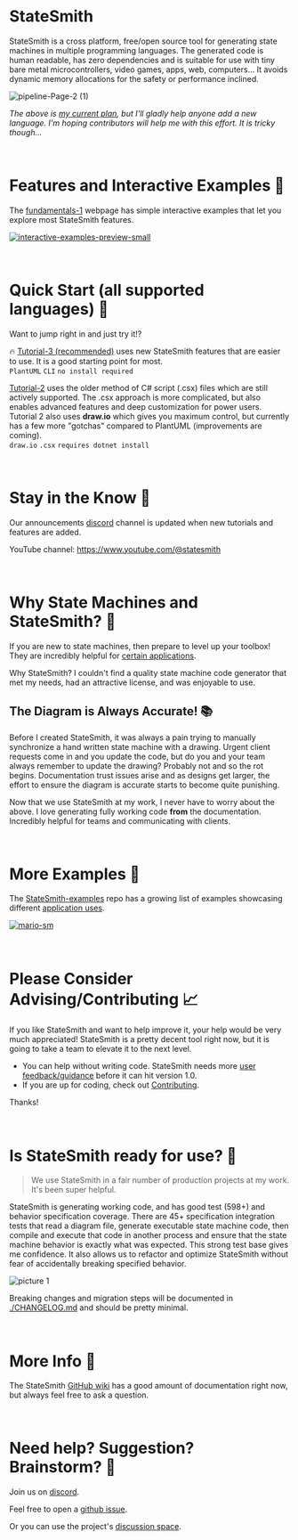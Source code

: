 # StateSmith
StateSmith is a cross platform, free/open source tool for generating state machines in multiple programming languages. The generated code is human readable, has zero dependencies and is suitable for use with tiny bare metal microcontrollers, video games, apps, web, computers... It avoids dynamic memory allocations for the safety or performance inclined.

![pipeline-Page-2 (1)](https://github.com/user-attachments/assets/962090ae-b602-4915-8c4b-d28e15556ee8)

*The above is [my current plan](https://github.com/StateSmith/StateSmith/wiki/Multiple-Language-Support), but I'll gladly help anyone add a new language. I'm hoping contributors will help me with this effort. It is tricky though...*



<br>

# Features and Interactive Examples 🌟
The [fundamentals-1](https://statesmith.github.io/fundamentals-1/) webpage has simple interactive examples that let you explore most StateSmith features.

[![interactive-examples-preview-small](https://user-images.githubusercontent.com/274012/230135908-ce14fd9f-c459-4b54-8c39-a3a8129956bd.gif)](https://statesmith.github.io/fundamentals-1/)



<br>

# Quick Start (all supported languages) 🚀
Want to jump right in and just try it!?

🔥 [Tutorial-3 (recommended)](https://github.com/StateSmith/tutorial-3) uses new StateSmith features that are easier to use. It is a good starting point for most.<br>`PlantUML` `CLI` `no install required`<br>

[Tutorial-2](https://github.com/StateSmith/tutorial-2) uses the older method of C# script (.csx) files which are still actively supported. The .csx approach is more complicated, but also enables advanced features and deep customization for power users. Tutorial 2 also uses **draw.io** which gives you maximum control, but currently has a few more "gotchas" compared to PlantUML (improvements are coming). <br>`draw.io` `.csx` `requires dotnet install` <br>



<br>

# Stay in the Know 📰
Our announcements [discord](https://discord.com/invite/rNxNGQXWsU) channel is updated when new tutorials and features are added.

YouTube channel: https://www.youtube.com/@statesmith


<br>

# Why State Machines and StateSmith? 🤔
If you are new to state machines, then prepare to level up your toolbox! They are incredibly helpful for [certain applications](https://github.com/StateSmith/StateSmith/wiki/App-Notes).

Why StateSmith?
I couldn't find a quality state machine code generator that met my needs, had an attractive license, and was enjoyable to use.

## The Diagram is Always Accurate! 📚
Before I created StateSmith, it was always a pain trying to manually synchronize a hand written state machine with a drawing. Urgent client requests come in and you update the code, but do you and your team always remember to update the drawing? Probably not and so the rot begins. Documentation trust issues arise and as designs get larger, the effort to ensure the diagram is accurate starts to become quite punishing.

Now that we use StateSmith at my work, I never have to worry about the above. I love generating fully working code **from** the documentation. Incredibly helpful for teams and communicating with clients.





<br>

# More Examples 🔫
The [StateSmith-examples](https://github.com/StateSmith/StateSmith-examples) repo has a growing list of examples showcasing different [application uses](https://github.com/StateSmith/StateSmith/wiki/App-Notes).

[![mario-sm](https://user-images.githubusercontent.com/274012/234160417-c2fcb028-0c7f-465f-b453-b04a53b48bcf.gif)](https://github.com/StateSmith/StateSmith-examples)




<br>

# Please Consider Advising/Contributing 📈
If you like StateSmith and want to help improve it, your help would be very much appreciated! StateSmith is a pretty decent tool right now, but it is going to take a team to elevate it to the next level.

* You can help without writing code. StateSmith needs more [user feedback/guidance](https://github.com/StateSmith/StateSmith/wiki/User-Feedback) before it can hit version 1.0.
* If you are up for coding, check out [Contributing](https://github.com/StateSmith/StateSmith/wiki/Contributing).

Thanks!




<br>

# Is StateSmith ready for use? 🧪
> We use StateSmith in a fair number of production projects at my work. It's been super helpful.

StateSmith is generating working code, and has good test (598+) and behavior specification coverage. There are 45+ specification integration tests that read a diagram file, generate executable state machine code, then compile and execute that code in another process and ensure that the state machine behavior is exactly what was expected. This strong test base gives me confidence. It also allows us to refactor and optimize StateSmith without fear of accidentally breaking specified behavior.

![picture 1](images/test-coverage-2022-12.png)  

Breaking changes and migration steps will be documented in [./CHANGELOG.md](./CHANGELOG.md) and should be pretty minimal.




<br>

# More Info 📖
The StateSmith [GitHub wiki](https://github.com/StateSmith/StateSmith/wiki) has a good amount of documentation right now, but always feel free to ask a question.




<br>

# Need help? Suggestion? Brainstorm? 🙋
Join us on [discord](https://discord.com/invite/rNxNGQXWsU).

Feel free to open a [github issue](https://github.com/StateSmith/StateSmith/issues).

Or you can use the project's [discussion space](https://github.com/StateSmith/StateSmith/discussions).

